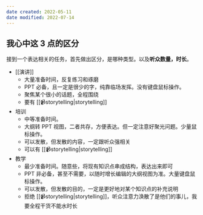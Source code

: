 ```yaml
---
date created: 2022-05-11
date modified: 2022-07-14
---
```


## 我心中这 3 点的区分

接到一个表达相关的任务，首先做出区分，是哪种类型。以及**听众数量，时长**。

- [[演讲]]
	- 大量准备时间，反复练习和琢磨
	- PPT 必备，且一定是很少的字，纯靠临场发挥。没有键盘鼠标操作。
	- 聚焦某个很小的话题，全程围绕
	- 要有 [[📹storytelling|storytelling]]
- 培训
	- 中等准备时间。
	- 大纲转 PPT 视图，二者共存，方便表达。但一定注意好聚光问题。少量鼠标操作。
	- 可以发散，但发散的内容，一定跟听众强相关
	- 可以有 [[📹storytelling|storytelling]]
- 教学
	- 最少准备时间。随意些，将现有知识点串成结构，表达出来即可
	- PPT 非必备，甚至不需要，以随时增长编辑的大纲视图为准。大量键盘鼠标操作。
	- 可以发散，但发散的目的，一定是更好地对某个知识点的补充说明
	- 拒绝 [[📹storytelling|storytelling]]，听众注意力涣散了是他们的事儿，我要全程干货不能水时长
